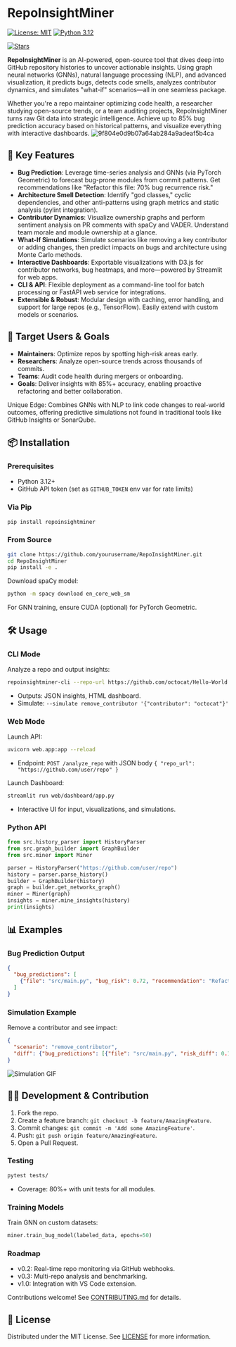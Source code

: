 # RepoInsightMiner



[![License: MIT](https://img.shields.io/badge/License-MIT-yellow.svg)](https://opensource.org/licenses/MIT)
[![Python 3.12](https://img.shields.io/badge/python-3.12-blue.svg)](https://www.python.org/downloads/release/python-3120/)

[![Stars](https://img.shields.io/github/stars/TSYJ-He/RepoInsightMiner?style=social)](https://github.com/TSYJ-He/RepoInsightMiner)

**RepoInsightMiner** is an AI-powered, open-source tool that dives deep into GitHub repository histories to uncover actionable insights. Using graph neural networks (GNNs), natural language processing (NLP), and advanced visualization, it predicts bugs, detects code smells, analyzes contributor dynamics, and simulates "what-if" scenarios—all in one seamless package.

Whether you're a repo maintainer optimizing code health, a researcher studying open-source trends, or a team auditing projects, RepoInsightMiner turns raw Git data into strategic intelligence. Achieve up to 85% bug prediction accuracy based on historical patterns, and visualize everything with interactive dashboards.
![9f804e0d9b07a64ab284a9adeaf5b4ca](https://github.com/user-attachments/assets/9ac3f608-8618-4902-b30b-78d453d8967c)

## 🚀 Key Features

- **Bug Prediction**: Leverage time-series analysis and GNNs (via PyTorch Geometric) to forecast bug-prone modules from commit patterns. Get recommendations like "Refactor this file: 70% bug recurrence risk."
- **Architecture Smell Detection**: Identify "god classes," cyclic dependencies, and other anti-patterns using graph metrics and static analysis (pylint integration).
- **Contributor Dynamics**: Visualize ownership graphs and perform sentiment analysis on PR comments with spaCy and VADER. Understand team morale and module ownership at a glance.
- **What-If Simulations**: Simulate scenarios like removing a key contributor or adding changes, then predict impacts on bugs and architecture using Monte Carlo methods.
- **Interactive Dashboards**: Exportable visualizations with D3.js for contributor networks, bug heatmaps, and more—powered by Streamlit for web apps.
- **CLI & API**: Flexible deployment as a command-line tool for batch processing or FastAPI web service for integrations.
- **Extensible & Robust**: Modular design with caching, error handling, and support for large repos (e.g., TensorFlow). Easily extend with custom models or scenarios.

## 🎯 Target Users & Goals

- **Maintainers**: Optimize repos by spotting high-risk areas early.
- **Researchers**: Analyze open-source trends across thousands of commits.
- **Teams**: Audit code health during mergers or onboarding.
- **Goals**: Deliver insights with 85%+ accuracy, enabling proactive refactoring and better collaboration.

Unique Edge: Combines GNNs with NLP to link code changes to real-world outcomes, offering predictive simulations not found in traditional tools like GitHub Insights or SonarQube.

## 📦 Installation

### Prerequisites
- Python 3.12+
- GitHub API token (set as `GITHUB_TOKEN` env var for rate limits)

### Via Pip
```bash
pip install repoinsightminer
```

### From Source
```bash
git clone https://github.com/yourusername/RepoInsightMiner.git
cd RepoInsightMiner
pip install -e .
```

Download spaCy model:
```bash
python -m spacy download en_core_web_sm
```

For GNN training, ensure CUDA (optional) for PyTorch Geometric.

## 🛠️ Usage

### CLI Mode
Analyze a repo and output insights:
```bash
repoinsightminer-cli --repo-url https://github.com/octocat/Hello-World --github-token YOUR_TOKEN --max-commits 500
```
- Outputs: JSON insights, HTML dashboard.
- Simulate: `--simulate remove_contributor '{"contributor": "octocat"}'`

### Web Mode
Launch API:
```bash
uvicorn web.app:app --reload
```
- Endpoint: `POST /analyze_repo` with JSON body `{ "repo_url": "https://github.com/user/repo" }`

Launch Dashboard:
```bash
streamlit run web/dashboard/app.py
```
- Interactive UI for input, visualizations, and simulations.

### Python API
```python
from src.history_parser import HistoryParser
from src.graph_builder import GraphBuilder
from src.miner import Miner

parser = HistoryParser("https://github.com/user/repo")
history = parser.parse_history()
builder = GraphBuilder(history)
graph = builder.get_networkx_graph()
miner = Miner(graph)
insights = miner.mine_insights(history)
print(insights)
```

## 📊 Examples

### Bug Prediction Output
```json
{
  "bug_predictions": [
    {"file": "src/main.py", "bug_risk": 0.72, "recommendation": "Refactor suggested"}
  ]
}
```

### Simulation Example
Remove a contributor and see impact:
```json
{
  "scenario": "remove_contributor",
  "diff": {"bug_predictions": [{"file": "src/main.py", "risk_diff": 0.15}]}
}
```

![Simulation GIF](https://via.placeholder.com/800x400?text=What-If+Simulation+Demo) <!-- Replace with actual GIF -->

## 🧑‍💻 Development & Contribution

1. Fork the repo.
2. Create a feature branch: `git checkout -b feature/AmazingFeature`.
3. Commit changes: `git commit -m 'Add some AmazingFeature'`.
4. Push: `git push origin feature/AmazingFeature`.
5. Open a Pull Request.

### Testing
```bash
pytest tests/
```
- Coverage: 80%+ with unit tests for all modules.

### Training Models
Train GNN on custom datasets:
```python
miner.train_bug_model(labeled_data, epochs=50)
```

### Roadmap
- v0.2: Real-time repo monitoring via GitHub webhooks.
- v0.3: Multi-repo analysis and benchmarking.
- v1.0: Integration with VS Code extension.

Contributions welcome! See [CONTRIBUTING.md](CONTRIBUTING.md) for details.

## 📄 License

Distributed under the MIT License. See [LICENSE](LICENSE) for more information.



